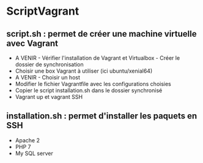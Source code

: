 # ScriptVagrant

## script.sh : permet de créer une machine virtuelle avec Vagrant 

- A VENIR - Vérifier l'installation de Vagrant et Virtualbox - Créer le dossier de synchronisation 
- Choisir une box Vagrant à utiliser (ici ubuntu/xenial64) 
- A VENIR - Choisir un host 
- Modifier le fichier Vagrantfile avec les configurations choisies 
- Copier le script installation.sh dans le dossier synchronisé 
- Vagrant up et vagrant SSH

## installation.sh : permet d'installer les paquets en SSH

 - Apache 2 
 - PHP 7 
 - My SQL server

